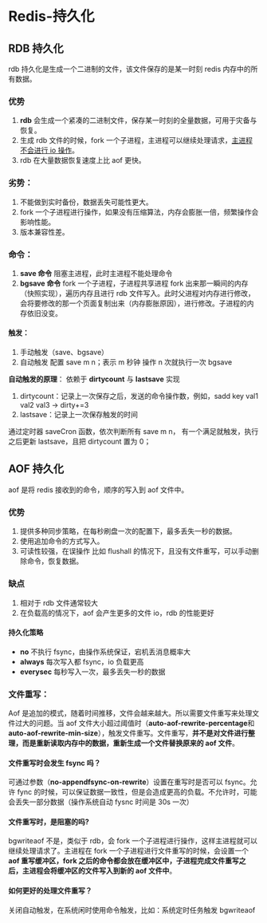 #  Redis-持久化

## RDB 持久化

rdb 持久化是生成一个二进制的文件，该文件保存的是某一时刻 redis 内存中的所有数据。

### 优势

1. **rdb** 会生成一个紧凑的二进制文件，保存某一时刻的全量数据，可用于灾备与恢复。
2. 生成 rdb 文件的时候，fork 一个子进程，主进程可以继续处理请求，<u>主进程不会进行 io 操作</u>。
3. rdb 在大量数据恢复速度上比 aof 更快。

### 劣势：

1. 不能做到实时备份，数据丢失可能性更大。
2. fork 一个子进程进行操作，如果没有压缩算法，内存会膨胀一倍，频繁操作会影响性能。
3. 版本兼容性差。

### 命令：

1. **save 命令** 阻塞主进程，此时主进程不能处理命令
2. **bgsave 命令** fork 一个子进程，子进程共享进程 fork 出来那一瞬间的内存（快照实现），遍历内存且进行 rdb 文件写入。此时父进程对内存进行修改，会将要修改的那一个页面复制出来（内存膨胀原因），进行修改。子进程的内存依旧没变。

#### 触发：

1. 手动触发（save、bgsave）
2. 自动触发 配置 save m n；表示 m 秒钟 操作 n 次就执行一次 bgsave

**自动触发的原理**：
依赖于 **dirtycount** 与 **lastsave** 实现

1. dirtycount：记录上一次保存之后，发送的命令操作数，例如，sadd key val1 val2 val3 -> dirty+=3
2. lastsave：记录上一次保存触发的时间

通过定时器 saveCron 函数，依次判断所有 save m n， 有一个满足就触发，执行之后更新 lastsave，且把 dirtycount 置为 0；

## AOF 持久化

aof 是将 redis 接收到的命令，顺序的写入到 aof 文件中。

### 优势

1. 提供多种同步策略，在每秒刷盘一次的配置下，最多丢失一秒的数据。
2. 使用追加命令的方式写入。
3. 可读性较强，在误操作 比如 flushall 的情况下，且没有文件重写，可以手动删除命令，恢复数据。

### 缺点

1. 相对于 rdb 文件通常较大
2. 在负载高的情况下，aof 会产生更多的文件 io，rdb 的性能更好

#### 持久化策略

- **no** 不执行 fsync，由操作系统保证，宕机丢消息概率大
- **always** 每次写入都 fsync，io 负载更高
- **everysec** 每秒写入一次，最多丢失一秒的数据

### 文件重写：

Aof 是追加的模式，随着时间推移，文件会越来越大。所以需要文件重写来处理文件过大的问题。当 aof 文件大小超过阈值时（**auto-aof-rewrite-percentage**和**auto-aof-rewrite-min-size**），触发文件重写。文件重写，**并不是对文件进行整理，而是重新读取内存中的数据，重新生成一个文件替换原来的 aof 文件**。

#### 文件重写时会发生 fsync 吗？

可通过参数（**no-appendfsync-on-rewrite**）设置在重写时是否可以 fsync。允许 fync 的时候，可以保证数据一致性，但是会造成更高的负载。不允许时，可能会丢失一部分数据（操作系统自动 fysnc 时间是 30s 一次）

#### 文件重写时，是阻塞的吗?

bgwriteaof 不是，类似于 rdb，会 fork 一个子进程进行操作，这样主进程就可以继续处理请求了。主进程在 fork 一个子进程进行文件重写的时候，会设置一个 **aof 重写缓冲区，fork 之后的命令都会放在缓冲区中，子进程完成文件重写之后，主进程会将缓冲区的文件写入到新的 aof 文件中**。

#### 如何更好的处理文件重写？

关闭自动触发，在系统闲时使用命令触发，比如：系统定时任务触发 bgwriteaof
